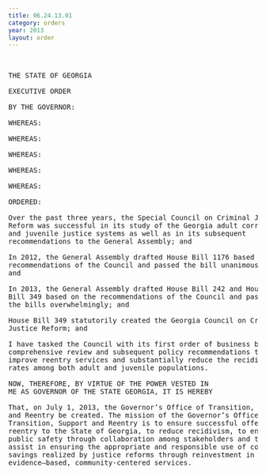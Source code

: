 ```yaml
---
title: 06.24.13.01
category: orders
year: 2013
layout: order
---
```


<pre> 

THE STATE OF GEORGIA

EXECUTIVE ORDER

BY THE GOVERNOR:

WHEREAS:

WHEREAS:

WHEREAS:

WHEREAS:

WHEREAS:

ORDERED:

Over the past three years, the Special Council on Criminal Justice
Reform was successful in its study of the Georgia adult corrections
and juvenile justice systems as well as in its subsequent
recommendations to the General Assembly; and

In 2012, the General Assembly drafted House Bill 1176 based on the
recommendations of the Council and passed the bill unanimously;
and

In 2013, the General Assembly drafted House Bill 242 and House
Bill 349 based on the recommendations of the Council and passed
the bills overwhelmingly; and

House Bill 349 statutorily created the Georgia Council on Criminal
Justice Reform; and

I have tasked the Council with its first order of business being a
comprehensive review and subsequent policy recommendations to
improve reentry services and substantially reduce the recidivism
rates among both adult and juvenile populations.

NOW, THEREFORE, BY VIRTUE OF THE POWER VESTED IN
ME AS GOVERNOR OF THE STATE GEORGIA, IT IS HEREBY

That, on July 1, 2013, the Governor’s Office of Transition, Support
and Reentry be created. The mission of the Governor’s Office of
Transition, Support and Reentry is to ensure successful offender
reentry to the State of Georgia, to reduce recidivism, to enhance
public safety through collaboration among stakeholders and to
assist in ensuring the appropriate and responsible use of cost
savings realized by justice reforms through reinvestment in
evidence—based, community-centered services.

</pre>
